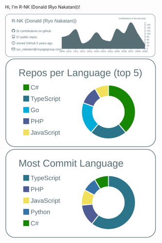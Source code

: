 Hi, I'm R-NK (Donald (Ryo Nakatani))!

[![](https://raw.githubusercontent.com/R-NK/R-NK/master/profile-summary-card-output/default/0-profile-details.svg)](https://github.com/vn7n24fzkq/github-profile-summary-cards)
[![](https://raw.githubusercontent.com/R-NK/R-NK/master/profile-summary-card-output/default/1-repos-per-language.svg)](https://github.com/vn7n24fzkq/github-profile-summary-cards)
[![](https://raw.githubusercontent.com/R-NK/R-NK/master/profile-summary-card-output/default/2-most-commit-language.svg)](https://github.com/vn7n24fzkq/github-profile-summary-cards)